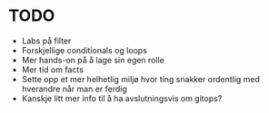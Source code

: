 # TODO

* Labs på filter
* Forskjellige conditionals og loops
* Mer hands-on på å lage sin egen rolle
* Mer tid om facts
* Sette opp et mer helhetlig miljø hvor ting snakker ordentlig med hverandre når man er ferdig
* Kanskje litt mer info til å ha avslutningsvis om gitops?